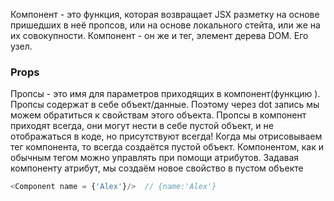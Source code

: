 Компонент - это функция, которая возвращает JSX разметку на основе пришедших в неё пропсов, или на основе локального стейта, или же на их совокупности.
Компонент - он же и тег, элемент дерева DOM. Его узел.
### Props
Пропсы - это имя для параметров приходящих в компонент(функцию
).
Пропсы содержат в себе объект/данные. Поэтому через dot запись мы можем обратиться к свойствам этого объекта.
Пропсы в компонент приходят всегда, они могут нести в себе пустой объект, и не отображаться в коде, но присутствуют всегда!
Когда мы отрисовываем тег компонента, то всегда создаётся пустой объект. Компонентом, как и обычным тегом можно управлять при помощи атрибутов. Задавая компоненту атрибут, мы создаём новое свойство в пустом объекте
```js
<Component name = {'Alex'}/>  // {name:'Alex'}
```
